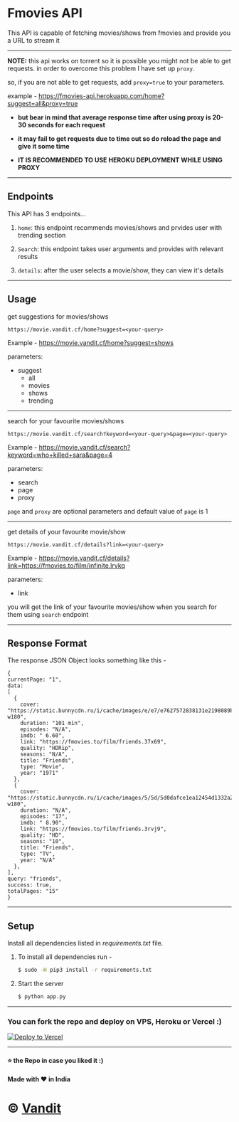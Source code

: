 # Fmovies API

This API is capable of fetching movies/shows from fmovies and provide you a URL to stream it

---
**NOTE:** this api works on torrent so it is possible you might not be able to get requests. in order to overcome this problem I have set up `proxy`. 

so, if you are not able to get requests, add `proxy=true` to your parameters.

example - https://fmovies-api.herokuapp.com/home?suggest=all&proxy=true

- **but bear in mind that average response time after using proxy is 20-30 seconds for each request**

- **it may fail to get requests due to time out so do reload the page and give it some time**

- **IT IS RECOMMENDED TO USE HEROKU DEPLOYMENT WHILE USING PROXY**
---

## Endpoints

This API has 3 endpoints...

1. `home`: this endpoint recommends movies/shows and prvides user with trending section

2. `Search`: this endpoint takes user arguments and provides with relevant results

3. `details`: after the user selects a movie/show, they can view it's details


---

## Usage

get suggestions for movies/shows
```
https://movie.vandit.cf/home?suggest=<your-query>
```
Example - https://movie.vandit.cf/home?suggest=shows

parameters:
  - suggest
    - all
    - movies
    - shows
    - trending

---
search for your favourite movies/shows
```
https://movie.vandit.cf/search?keyword=<your-query>&page=<your-query>
```
Example - https://movie.vandit.cf/search?keyword=who+killed+sara&page=4

parameters:
  - search
  - page
  - proxy

`page` and `proxy` are optional parameters and default value of `page` is 1

---
get details of your favourite movie/show
```
https://movie.vandit.cf/details?link=<your-query>
```
Example - https://movie.vandit.cf/details?link=https://fmovies.to/film/infinite.lrvkq

parameters:
  - link

you will get the link of your favourite movies/show when you search for them using `search` endpoint

---

## Response Format

The response JSON Object looks something like this - 

```
{
currentPage: "1",
data: 
[
  {
    cover: "https://static.bunnycdn.ru/i/cache/images/e/e7/e7627572838131e2198089b1dd4a3102.jpg-w180",
    duration: "101 min",
    episodes: "N/A",
    imdb: " 6.60",
    link: "https://fmovies.to/film/friends.37x69",
    quality: "HDRip",
    seasons: "N/A",
    title: "Friends",
    type: "Movie",
    year: "1971"
  },
  {
    cover: "https://static.bunnycdn.ru/i/cache/images/5/5d/5d0dafce1ea12454d1332a2368f5f49f.jpg-w180",
    duration: "N/A",
    episodes: "17",
    imdb: " 8.90",
    link: "https://fmovies.to/film/friends.3rvj9",
    quality: "HD",
    seasons: "10",
    title: "Friends",
    type: "TV",
    year: "N/A"
  },
],
query: "friends",
success: true,
totalPages: "15"
}
```
---
## Setup

Install all dependencies listed in *requirements.txt* file. 

1. To install all dependencies run - 

    ```bash
    $ sudo -H pip3 install -r requirements.txt
    ```

2. Start the server

    ```bash 
    $ python app.py
    ```
---

### You can fork the repo and deploy on VPS, Heroku or Vercel :)
[![Deploy to Vercel](https://vercel.com/button)](https://vercel.com/)

---
#### :star: the Repo in case you liked it :)
#### Made with :heart: in India

# © [Vandit](https://github.com/vendz)
